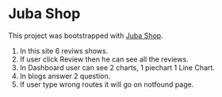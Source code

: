 # Juba Shop

This project was bootstrapped with [Juba Shop](https://illustrious-kashata-3cbab7.netlify.app/).

1. In this site 6 reviws shows. 
2. If user click Review then he can see all the reviews. 
3. In Dashboard user can see 2 charts, 1 piechart 1 Line Chart. 
4. In blogs answer 2 question. 
5. If user type wrong routes it will go on notfound page.

